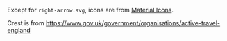 Except for `right-arrow.svg`, icons are from [Material Icons](https://fonts.google.com/icons).

Crest is from https://www.gov.uk/government/organisations/active-travel-england
